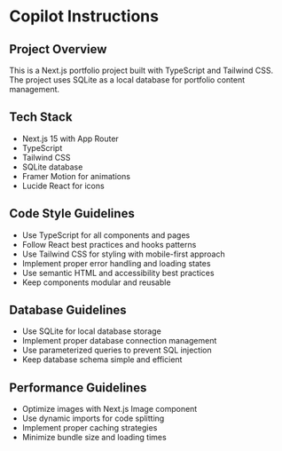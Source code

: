 # Copilot Instructions

<!-- Use this file to provide workspace-specific custom instructions to Copilot. For more details, visit https://code.visualstudio.com/docs/copilot/copilot-customization#_use-a-githubcopilotinstructionsmd-file -->

## Project Overview
This is a Next.js portfolio project built with TypeScript and Tailwind CSS. The project uses SQLite as a local database for portfolio content management.

## Tech Stack
- Next.js 15 with App Router
- TypeScript
- Tailwind CSS
- SQLite database
- Framer Motion for animations
- Lucide React for icons

## Code Style Guidelines
- Use TypeScript for all components and pages
- Follow React best practices and hooks patterns
- Use Tailwind CSS for styling with mobile-first approach
- Implement proper error handling and loading states
- Use semantic HTML and accessibility best practices
- Keep components modular and reusable

## Database Guidelines
- Use SQLite for local database storage
- Implement proper database connection management
- Use parameterized queries to prevent SQL injection
- Keep database schema simple and efficient

## Performance Guidelines
- Optimize images with Next.js Image component
- Use dynamic imports for code splitting
- Implement proper caching strategies
- Minimize bundle size and loading times
